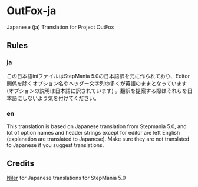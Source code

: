# OutFox-ja
Japanese (ja) Translation for Project OutFox

## Rules
### ja
この日本語iniファイルはStepMania 5.0の日本語訳を元に作られており、Editor関係を除くオプション名やヘッダー文字列の多くが英語のままとなっています (オプションの説明は日本語に訳されています) 。翻訳を提案する際はそれらを日本語にしないよう気を付けてください。
### en
This translation is based on Japanese translation from Stepmania 5.0, and lot of option names and header strings except for editor are left English (explanation are translated to Japanese). Make sure they are not translated to Japanese if you suggest translations.

## Credits
[Niler](https://twitter.com/Niler_jp) for Japanese translations for StepMania 5.0
